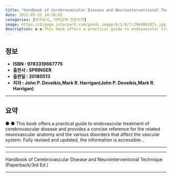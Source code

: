```yaml
---
title: "Handbook of Cerebrovascular Disease and Neurointerventional Technique (Paperback/3rd Ed.)"
date: 2021-05-22 14:20:01
categories: [외국도서, 대학교재-전문서적]
image: https://bimage.interpark.com/goods_image/6/1/9/7/296406197s.jpg
description: ● ● This book offers a practical guide to endovascular treatment of cerebrovascular disease and provides a concise reference for the related neurovascular ana
---
```


## **정보**

- **ISBN : 9783319667775**
- **출판사 : SPRINGER**
- **출판일 : 20180513**
- **저자 : John P. Deveikis,Mark R. Harrigan(John P. Deveikis,Mark R. Harrigan)**

------



## **요약**

●  ●  This book offers a practical guide to endovascular treatment of cerebrovascular disease and provides a concise reference for the related neurovascular anatomy and the various disorders that affect the vascular system. Fully revised and updated, the information is accessible... 

------



------


Handbook of Cerebrovascular Disease and Neurointerventional Technique (Paperback/3rd Ed.) 

------


